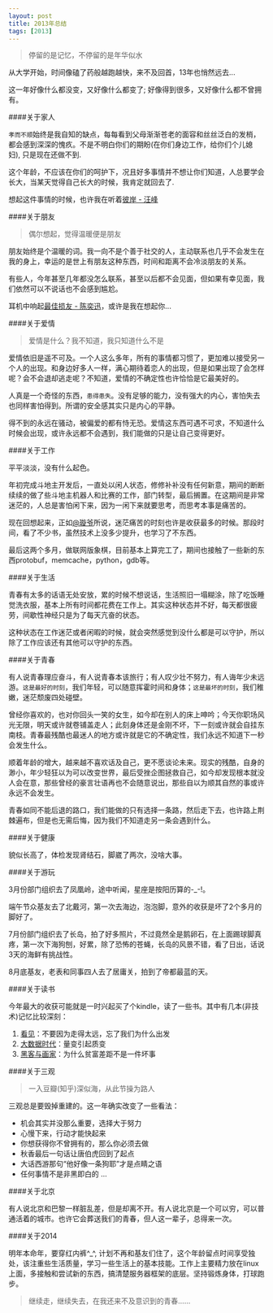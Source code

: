 ```yaml
---
layout: post
title: 2013年总结
tags: [2013]
---
```


> 停留的是记忆，不停留的是年华似水

从大学开始，时间像磕了药般越跑越快，来不及回首，13年也悄然远去...

这一年好像什么都没变，又好像什么都变了; 好像得到很多，又好像什么都不曾拥有。

<!--more-->

####关于家人

`孝而不顺`始终是我自知的缺点，每每看到父母渐渐苍老的面容和丝丝泛白的发梢，都会感到深深的愧疚。不是不明白你们的期盼(在你们身边工作，给你们个儿媳妇), 只是现在还做不到.

这个年龄，不应该在你们的呵护下，况且好多事情并不想让你们知道，人总要学会长大，当某天觉得自己长大的时候，我肯定就回去了.

想起这件事情的时候，也许我在听着[彼岸 - 汪峰][1]

####关于朋友

> 偶尔想起，觉得温暖便是朋友

朋友始终是个温暖的词。我一向不是个善于社交的人，主动联系也几乎不会发生在我的身上，幸运的是世上有朋友这种东西，时间和距离不会冷淡朋友的关系。

有些人，今年甚至几年都没怎么联系，甚至以后都不会见面，但如果有幸见面，我们依然可以不说话也不会感到尴尬。

耳机中响起[最佳损友 - 陈奕迅][2]，或许是我在想起你...

####关于爱情

> 爱情是什么？我不知道，我只知道什么不是

爱情依旧是遥不可及。一个人这么多年，所有的事情都习惯了，更加难以接受另一个人的出现。和身边好多人一样，满心期待着恋人的出现，但是如果出现了会怎样呢？会不会退却逃走呢？不知道，爱情的不确定性也许恰恰是它最美好的。

人真是一个奇怪的东西，`患得患失`。没有足够的能力，没有强大的内心，害怕失去也同样害怕得到。所谓的安全感其实只是内心的平静。

得不到的永远在骚动，被偏爱的都有恃无恐。爱情这东西可遇不可求，不知道什么时候会出现，或许永远都不会遇到，我们能做的只是让自己变得更好。

####关于工作

平平淡淡，没有什么起色。

年初完成斗地主开发后，一直处以闲人状态，修修补补没有任何新意，期间的断断续续的做了些斗地主机器人和比赛的工作，部门转型，最后搁置。在这期间是非常迷茫的，人总是害怕闲下来，因为一闲下来就要思考，而思考本事是痛苦的。

现在回想起来，正如[@璇爷][3]所说，迷茫痛苦的时刻也许是收获最多的时候。那段时间，看了不少书，虽然技术上没多少提升，也学习了不东西。

最后这两个多月，做联网版象棋，目前基本上算完工了，期间也接触了一些新的东西protobuf，memcache，python，gdb等。

####关于生活

青春有太多的话语无处安放，累的时候不想说话，生活照旧一塌糊涂，除了吃饭睡觉洗衣服，基本上所有时间都花费在工作上。其实这种状态并不好，每天都很疲劳，间歇性神经只是为了每天亢奋的状态。

这种状态在工作迷茫或者闲暇的时候，就会突然感觉到没什么都是可以守护，所以除了工作应该还有其他可以守护的东西。

####关于青春

有人说青春理应奋斗，有人说青春本该旅行；有人叹少壮不努力，有人诲年少未远游。`这是最好的时刻`，我们年轻，可以随意挥霍时间和身体；`这是最坏的时刻`，我们稚嫩，迷茫颓废四处碰壁。

曾经你喜欢的，也对你回头一笑的女生，如今却在别人的床上呻吟；今天你职场风光无限，明天或许就卷铺盖走人；此刻身体还是金刚不坏，下一刻或许就会自挂东南枝。青春最残酷也最迷人的地方或许就是它的不确定性，我们永远不知道下一秒会发生什么。

顺着年龄的增大，越来越不喜欢话及自己，更不愿谈论未来。现实的残酷，自身的渺小，年少轻狂以为可以改变世界，最后受挫企图拯救自己，如今却发现根本就没人会在意，那些曾经的豪言壮语再也不会随意说出，那些自以为顺其自然的事或许永远不会发生。

青春如同不能后退的路口，我们能做的只有选择一条路，然后走下去，也许路上荆棘遍布，但是也无需后悔，因为我们不知道走另一条会遇到什么。

####关于健康

貌似长高了，体检发现肾结石，脚崴了两次，没啥大事。

####关于游玩

3月份部门组织去了凤凰岭，途中听闻，星座是按阳历算的-_-!。

端午节众基友去了北戴河，第一次去海边，泡泡脚，意外的收获是坏了2个多月的脚好了。

7月份部门组织去了长岛，拍了好多照片，不过竟然全是鹅卵石，在上面踢球脚真疼，第一次下海狗刨，好累，除了恐怖的苍蝇，长岛的风景不错，看了日出，话说3天的海鲜有挑战性。

8月底基友，老表和同事四人去了居庸关，拍到了帝都最蓝的天。

####关于读书

今年最大的收获可能就是一时兴起买了个kindle，读了一些书。其中有几本(非技术)记忆比较深刻：

1. [看见][4]：不要因为走得太远，忘了我们为什么出发
2. [大数据时代][5]：量变引起质变
3. [黑客与画家][6]：为什么贫富差距不是一件坏事

####关于三观

> 一入豆瓣(知乎)深似海，从此节操为路人

三观总是要毁掉重建的。这一年确实改变了一些看法：

- 机会其实并没那么重要，选择大于努力
- 心慢下来，行动才能快起来
- 你想获得你不曾拥有的，那么你必须去做
- 秋香最后一句话让唐伯虎回到了起点
- 大话西游那句“他好像一条狗耶”才是点睛之语
- 任何事情不是非黑即白的
...

####关于北京

有人说北京和巴黎一样脏乱差，但是却离不开。有人说北京是一个可以穷，可以普通活着的城市。也许它会葬送我们的青春，但人这一辈子，总得来一次。

####关于2014

明年本命年，要穿红内裤^_^, 计划不再和基友们住了，这个年龄留点时间享受独处，该注重些生活质量，学习一些生活上的基本技能。工作上主要精力放在linux上面，多接触和尝试新的东西，搞清楚服务器框架的底层。坚持锻炼身体，打球跑步。

> 继续走，继续失去，在我还来不及意识到的青春......


  [1]: http://music.baidu.com/song/406958
  [2]: http://music.baidu.com/song/339744
  [3]: http://t.qq.com/milkpig526
  [4]: http://book.douban.com/subject/20429677/
  [5]: http://book.douban.com/subject/20429677/
  [6]: http://book.douban.com/subject/6021440/
